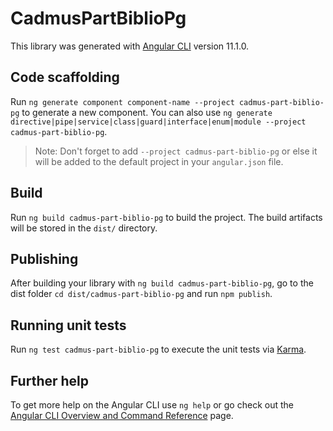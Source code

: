 # CadmusPartBiblioPg

This library was generated with [Angular CLI](https://github.com/angular/angular-cli) version 11.1.0.

## Code scaffolding

Run `ng generate component component-name --project cadmus-part-biblio-pg` to generate a new component. You can also use `ng generate directive|pipe|service|class|guard|interface|enum|module --project cadmus-part-biblio-pg`.
> Note: Don't forget to add `--project cadmus-part-biblio-pg` or else it will be added to the default project in your `angular.json` file. 

## Build

Run `ng build cadmus-part-biblio-pg` to build the project. The build artifacts will be stored in the `dist/` directory.

## Publishing

After building your library with `ng build cadmus-part-biblio-pg`, go to the dist folder `cd dist/cadmus-part-biblio-pg` and run `npm publish`.

## Running unit tests

Run `ng test cadmus-part-biblio-pg` to execute the unit tests via [Karma](https://karma-runner.github.io).

## Further help

To get more help on the Angular CLI use `ng help` or go check out the [Angular CLI Overview and Command Reference](https://angular.io/cli) page.
